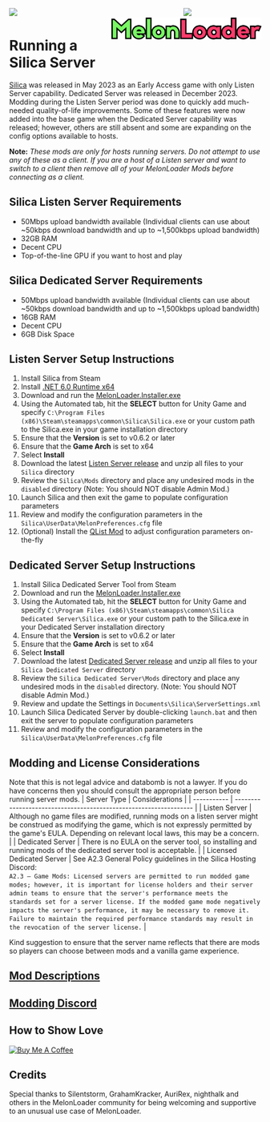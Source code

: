 <p align="center">
    <img src="https://silicagame.com/_next/static/media/silica_logo.37ea77ee.svg" width="200" style="float:left" />&nbsp&nbsp&nbsp&nbsp&nbsp&nbsp&nbsp&nbsp&nbsp
    <img src="https://cdn.pixabay.com/photo/2012/04/10/23/39/sign-27080_1280.png" width="42" class="center" />  &nbsp&nbsp&nbsp&nbsp&nbsp&nbsp&nbsp
    <img src="https://raw.githubusercontent.com/LavaGang/MelonLoader.Installer/master/Resources/ML_Text.png" width="300" style="float:right" />  
</p>

# Running a Silica Server
[Silica](https://silicagame.com/news/welcome) was released in May 2023 as an Early Access game with only Listen Server capability. Dedicated Server was released in December 2023. Modding during the Listen Server period was done to quickly add much-needed quality-of-life improvements. Some of these features were now added into the base game when the Dedicated Server capability was released; however, others are still absent and some are expanding on the config options available to hosts.

**Note:** *These mods are only for hosts running servers. Do not attempt to use any of these as a client. If you are a host of a Listen server and want to switch to a client then remove all of your MelonLoader Mods before connecting as a client.*

## Silica Listen Server Requirements
- 50Mbps upload bandwidth available (Individual clients can use about ~50kbps download bandwidth and up to ~1,500kbps upload bandwidth)
- 32GB RAM
- Decent CPU
- Top-of-the-line GPU if you want to host and play

## Silica Dedicated Server Requirements
- 50Mbps upload bandwidth available (Individual clients can use about ~50kbps download bandwidth and up to ~1,500kbps upload bandwidth)
- 16GB RAM
- Decent CPU
- 6GB Disk Space

## Listen Server Setup Instructions
1. Install Silica from Steam
2. Install [.NET 6.0 Runtime x64](https://dotnet.microsoft.com/en-us/download/dotnet/6.0)
3. Download and run the [MelonLoader.Installer.exe](https://github.com/LavaGang/MelonLoader/releases/tag/v0.6.2)
4. Using the Automated tab, hit the <b>SELECT</b> button for Unity Game and specify `C:\Program Files (x86)\Steam\steamapps\common\Silica\Silica.exe` or your custom path to the Silica.exe in your game installation directory
5. Ensure that the <b>Version</b> is set to v0.6.2 or later
6. Ensure that the <b>Game Arch</b> is set to x64
7. Select <b>Install</b>
8. Download the latest [Listen Server release](https://github.com/data-bomb/Silica/releases) and unzip all files to your `Silica` directory
9. Review the `Silica\Mods` directory and place any undesired mods in the `disabled` directory (Note: You should NOT disable Admin Mod.)
10. Launch Silica and then exit the game to populate configuration parameters
11. Review and modify the configuration parameters in the `Silica\UserData\MelonPreferences.cfg` file
12. (Optional) Install the [QList Mod](https://github.com/dodad-2/QList) to adjust configuration parameters on-the-fly

## Dedicated Server Setup Instructions
1. Install Silica Dedicated Server Tool from Steam
2. Download and run the [MelonLoader.Installer.exe](https://github.com/LavaGang/MelonLoader/releases/tag/v0.6.2)
3. Using the Automated tab, hit the <b>SELECT</b> button for Unity Game and specify `C:\Program Files (x86)\Steam\steamapps\common\Silica Dedicated Server\Silica.exe` or your custom path to the Silica.exe in your Dedicated Server installation directory
4. Ensure that the <b>Version</b> is set to v0.6.2 or later
5. Ensure that the <b>Game Arch</b> is set to x64
6. Select <b>Install</b>
7. Download the latest [Dedicated Server release](https://github.com/data-bomb/Silica/releases) and unzip all files to your `Silica Dedicated Server` directory
8. Review the `Silica Dedicated Server\Mods` directory and place any undesired mods in the `disabled` directory. (Note: You should NOT disable Admin Mod.)
9. Review and update the Settings in `Documents\Silica\ServerSettings.xml`
10. Launch Silica Dedicated Server by double-clicking `launch.bat` and then exit the server to populate configuration parameters
11. Review and modify the configuration parameters in the `Silica\UserData\MelonPreferences.cfg` file

## Modding and License Considerations
Note that this is not legal advice and databomb is not a lawyer. If you do have concerns then you should consult the appropriate person before running server mods.
| Server Type | Considerations |
| ----------- | ----------------------------------------------------------------- |
| Listen Server | Although no game files are modified, running mods on a listen server might be construed as modifying the game, which is not expressly permitted by the game's EULA. Depending on relevant local laws, this may be a concern. |
| Dedicated Server | There is no EULA on the server tool, so installing and running mods of the dedicated server tool is acceptable. |
| Licensed Dedicated Server | See A2.3 General Policy guidelines in the Silica Hosting Discord: <br> `A2.3 – Game Mods: Licensed servers are permitted to run modded game modes; however, it is important for license holders and their server admin teams to ensure that the server's performance meets the standards set for a server license. If the modded game mode negatively impacts the server's performance, it may be necessary to remove it. Failure to maintain the required performance standards may result in the revocation of the server license.` |

Kind suggestion to ensure that the server name reflects that there are mods so players can choose between mods and a vanilla game experience.

## [Mod Descriptions](https://github.com/data-bomb/Silica/wiki/Mod-Descriptions)

## <a href="https://discord.gg/5SHQxFaess">Modding Discord</a>

## How to Show Love
<a href="https://www.buymeacoffee.com/databomb" target="_blank"><img src="https://cdn.buymeacoffee.com/buttons/default-orange.png" alt="Buy Me A Coffee" height="41" width="174"></a>

## Credits
Special thanks to Silentstorm, GrahamKracker, AuriRex, nighthalk and others in the MelonLoader community for being welcoming and supportive to an unusual use case of MelonLoader.

